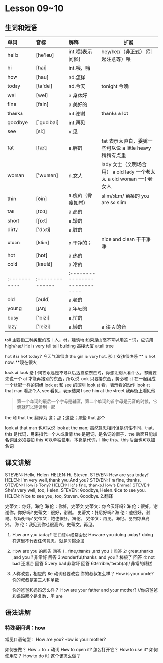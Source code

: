# Lesson 09~10

## 生词和短语

| 单词         | 音标            | 解释                          | 扩展                                                                 |
| :----------- | :-------------- | :---------------------------- | -------------------------------------------------------------------- |
| hello        | \[he'ləʊ]       | int.喂(表示问候)              | hey/heɪ/（非正式）（引起注意等）喂                                   |
| hi           | \[hai]          | int.喂，嗨                    |                                                                      |
| how          | \[hau]          | ad.怎样                       |
| today        | \[tə'dei]       | ad.今天                       | tonight 今晚                                                         |
| well         | \[wel]          | a.身体好                      |
| fine         | \[fain]         | a.美好的                      |
| thanks       |                 | int.谢谢                      | thanks a lot                                                         |
| goodbye      | \[\`gud'bai]    | int.再见                      |
| see          | \[si:]          | v.见                          |
| fat          | \[fæt]          | a.胖的                        | fat 表示太直白，委婉一些可以说 a little heavy 稍稍有点重             |
| woman        | \['wumən]       | n.女人                        | lady 女士（文明场合用） a old lady 一个老太太 a old woman 一个老女人 |
| thin         | \[ðin]          | a.瘦的（骨瘦如材）            | slim/slɪm/ 苗条的 you are so slim                                    |
| tall         | \[tɒ\:l]        | a.高的                        |
| short        | \[ʃɒ\:t]        | a.矮的                        |
| dirty        | \['dз\:ti]      | a.脏的                        |
| clean        | \[kli\:n]       | a.干净的；                    | nice and clean 干干净净                                              |
| hot          | \[hɒt]          | a.热的                        |
| cold         | \[kəʊld]        | a.冷的                        |
| :----------- | :-------------- | :---------------------------- |
| old          | \[əʊld]         | a.老的                        |
| young        | \[jʌŋ]          | a.年轻的                      |
| busy         | \['bizi]        | a.忙的                        |
| lazy         | \['leizi]       | a.懒的                        | a 读 A 的音                                                          |

tall 主要指三种类型的高：人，树，建筑物
如果是山高不可以用这个词，应该用 high/haɪ/
He is very tall
tall building 高楼大厦
a tall tree

hot
it is hot today? 今天气温很热
the girl is very hot. 那个女孩很性感
** is hot now. **现在很火

look at
look 这个词它永远是不可以后边直接东西的，你想让别人看什么，都需要先说一个 at 才能再接别的东西，所以说 look 只要接东西，势必和 at 在一起组成一个标配一样的词组
look at 和 see 的区别
look at 看，表示看的动作 look at that man 看那个人
see 看见，表示结果 I see him at the street 我再街上看见他

> 第一个单词的最后一个字母是辅音，第二个单词的首字母是元音的时候，它俩就可以连读到一起

the 和 that
the 翻译为 这；那；这些；那些
that 那个

look at that man 也可以说 look at the man;
虽然意思相同但是词性不同，that、this 是代词，用来指代一个人或事情
the 是冠词，是名词的帽子，the 后面只能加名词且必须要加
this 可以单独使用，本身是代词，I like this。this 后面也可以加名词

## 课文讲解

STEVEN: Hello, Helen.
HELEN: Hi, Steven.
STEVEN: How are you today?
HELEN: I'm very well, thank you.And you?
STEVEN: I'm fine, thanks.
STEVEN: How is Tony?
HELEN: He's fine, thanks.How's Emma?
STEVEN: She's very well, too, Helen.
STEVEN: Goodbye, Helen.Nice to see you.
HELEN: Nice to see you, too, Steven.
Goodbye. 2.翻译

史蒂文：你好，海伦
海 伦：你好，史蒂文
史蒂文：你今天好吗?
海 伦：很好，谢谢你。你好吗?
史蒂文：很好，谢谢。
史蒂文：托尼好吗?
海 伦：他很好，谢谢。埃玛好吗?
史蒂文：她也很好，海伦。
史蒂文：再见，海伦。见到你真高兴。
海 伦：我见到你也很高兴，史蒂文。再见。

1. How are you taday?
   在口语中经常会说 How are you doing today? doing 在这里不代表任何意思，就是习惯添加
2. How are you 的回答
   回答 1：fine,thanks ,and you ?
   回答 2: great,thanks ,and you ? 非常好
   回答 3:wonderful,thanks ,and you ? 棒极了
   回答 4: not bad 还凑合
   回答 5:very bad 非常坏
   回答 6:terrible/ˈterəb(ə)l/ 非常的糟糕
3. 人称改变，相应的 Be 动词也要改变
   你的叔叔怎么样？
   How is your uncle? 你的叔叔是第三人称单数

   你的爸爸和妈妈怎么样？
   How are your father and your mother? //你的爸爸和妈妈两个是复数，用 are

## 语法讲解

### 特殊疑问词：how

常见口语句型：
How are you?
How is your mother?

如何去做？ How + to + 动词
How to open it? 怎么打开它？
How to use it? 如何使用它？
How to do it? 这个该怎么做？
